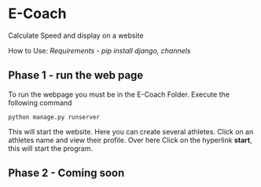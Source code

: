 # E-Coach
Calculate Speed and display on a website

How to Use:
*Requirements - pip install django, channels*

Phase 1 - run the web page <br />
---
To run the webpage you must be in the E-Coach Folder. Execute the following command
```
python manage.py runserver
```
This will start the website. Here you can create several athletes.
Click on an athletes name and view their profile.
Over here Click on the hyperlink **start**, this will start the program.

Phase 2 - Coming soon
---
